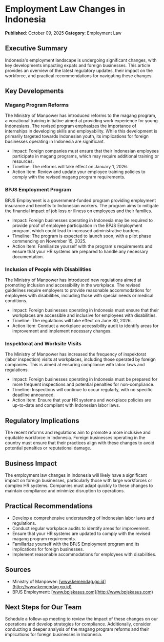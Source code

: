 # Employment Law Changes in Indonesia

**Published**: October 09, 2025
**Category**: Employment Law

## Executive Summary
Indonesia's employment landscape is undergoing significant changes, with key developments impacting expats and foreign businesses. This article provides an overview of the latest regulatory updates, their impact on the workforce, and practical recommendations for navigating these changes.

## Key Developments

### Magang Program Reforms
The Ministry of Manpower has introduced reforms to the magang program, a vocational training initiative aimed at providing work experience for young Indonesians. The revised program emphasizes the importance of internships in developing skills and employability. While this development is primarily targeted towards Indonesian youth, its implications for foreign businesses operating in Indonesia are significant.

* Impact: Foreign companies must ensure that their Indonesian employees participate in magang programs, which may require additional training or resources.
* Timeline: The reforms will take effect on January 1, 2026.
* Action Item: Review and update your employee training policies to comply with the revised magang program requirements.

### BPJS Employment Program
BPJS Employment is a government-funded program providing employment insurance and benefits to Indonesian workers. The program aims to mitigate the financial impact of job loss or illness on employees and their families.

* Impact: Foreign businesses operating in Indonesia may be required to provide proof of employee participation in the BPJS Employment program, which could lead to increased administrative burdens.
* Timeline: The program is expected to launch soon, with a pilot phase commencing on November 15, 2025.
* Action Item: Familiarize yourself with the program's requirements and ensure that your HR systems are prepared to handle any necessary documentation.

### Inclusion of People with Disabilities
The Ministry of Manpower has introduced new regulations aimed at promoting inclusion and accessibility in the workplace. The revised guidelines require employers to provide reasonable accommodations for employees with disabilities, including those with special needs or medical conditions.

* Impact: Foreign businesses operating in Indonesia must ensure that their workplaces are accessible and inclusive for employees with disabilities.
* Timeline: The regulations will take effect on June 30, 2026.
* Action Item: Conduct a workplace accessibility audit to identify areas for improvement and implement necessary changes.

### Inspektorat and Worksite Visits
The Ministry of Manpower has increased the frequency of inspektorat (labor inspection) visits at workplaces, including those operated by foreign companies. This is aimed at ensuring compliance with labor laws and regulations.

* Impact: Foreign businesses operating in Indonesia must be prepared for more frequent inspections and potential penalties for non-compliance.
* Timeline: Inspections will continue to occur regularly, with no specific deadline announced.
* Action Item: Ensure that your HR systems and workplace policies are up-to-date and compliant with Indonesian labor laws.

## Regulatory Implications
The recent reforms and regulations aim to promote a more inclusive and equitable workforce in Indonesia. Foreign businesses operating in the country must ensure that their practices align with these changes to avoid potential penalties or reputational damage.

## Business Impact
The employment law changes in Indonesia will likely have a significant impact on foreign businesses, particularly those with large workforces or complex HR systems. Companies must adapt quickly to these changes to maintain compliance and minimize disruption to operations.

## Practical Recommendations

* Develop a comprehensive understanding of Indonesian labor laws and regulations.
* Conduct regular workplace audits to identify areas for improvement.
* Ensure that your HR systems are updated to comply with the revised magang program requirements.
* Familiarize yourself with the BPJS Employment program and its implications for foreign businesses.
* Implement reasonable accommodations for employees with disabilities.

## Sources

* Ministry of Manpower: [www.kemendag.go.id](http://www.kemendag.go.id)
* BPJS Employment: [www.bpjskasus.com](http://www.bpjskasus.com)

## Next Steps for Our Team
Schedule a follow-up meeting to review the impact of these changes on our operations and develop strategies for compliance. Additionally, consider conducting a deeper analysis of the magang program reforms and their implications for foreign businesses in Indonesia.